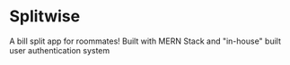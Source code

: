 # Splitwise
A bill split app for roommates! Built with MERN Stack and "in-house" built user authentication system
